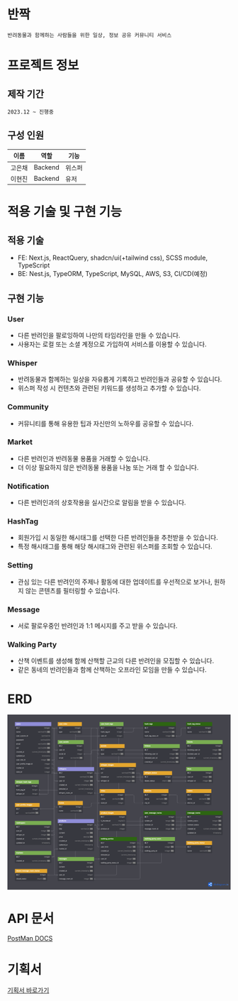 # 반짝

    반려동물과 함께하는 사람들을 위한 일상, 정보 공유 커뮤니티 서비스

# 프로젝트 정보

## 제작 기간

    2023.12 ~ 진행중

## 구성 인원

| 이름   | 역할    | 기능   |
| ------ | ------- | ------ |
| 고은채 | Backend | 위스퍼 |
| 이현진 | Backend | 유저   |

# 적용 기술 및 구현 기능

## 적용 기술

- FE: Next.js, ReactQuery, shadcn/ui(+tailwind css), SCSS module, TypeScript
- BE: Nest.js, TypeORM, TypeScript, MySQL, AWS, S3, CI/CD(예정)

## 구현 기능

### User

- 다른 반려인을 팔로잉하여 나만의 타임라인을 만들 수 있습니다.
- 사용자는 로컬 또는 소셜 계정으로 가입하여 서비스를 이용할 수 있습니다.

### Whisper

- 반려동물과 함께하는 일상을 자유롭게 기록하고 반려인들과 공유할 수 있습니다.
- 위스퍼 작성 시 컨텐츠와 관련된 키워드를 생성하고 추가할 수 있습니다.

### Community

- 커뮤니티를 통해 유용한 팁과 자신만의 노하우를 공유할 수 있습니다.

### Market

- 다른 반려인과 반려동물 용품을 거래할 수 있습니다.
- 더 이상 필요하지 않은 반려동물 용품을 나눔 또는 거래 할 수 있습니다.

### Notification

- 다른 반려인과의 상호작용을 실시간으로 알림을 받을 수 있습니다.

### HashTag

- 회원가입 시 동일한 해시태그를 선택한 다른 반려인들을 추천받을 수 있습니다.
- 특정 해시태그를 통해 해당 해시태그와 관련된 위스퍼를 조회할 수 있습니다.

### Setting

- 관심 있는 다른 반려인의 주제나 활동에 대한 업데이트를 우선적으로 보거나, 원하지 않는 콘텐츠를 필터링할 수 있습니다.

### Message

- 서로 팔로우중인 반려인과 1:1 메시지를 주고 받을 수 있습니다.

### Walking Party

- 산책 이벤트를 생성해 함께 산책할 근교의 다른 반려인을 모집할 수 있습니다.
- 같은 동네의 반려인들과 함께 산책하는 오프라인 모임을 만들 수 있습니다.

# ERD

<img src="./Banzzak.png" alt="다이어그램">

# API 문서

[PostMan DOCS](https://documenter.getpostman.com/view/28839133/2s9YsT4nSW)

# 기획서

<a href="https://fern-shape-a88.notion.site/ab6df8de8df74e508a3ac724ad513d9c">기획서 바로가기</a>
